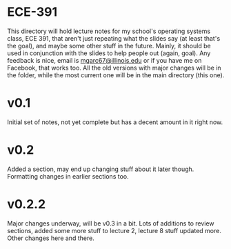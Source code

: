# ECE-391

This directory will hold lecture notes for my school's operating systems class, ECE 391, that aren't just repeating what the slides say (at least that's the goal), and maybe some other stuff in the future. Mainly, it should be used in conjunction with the slides to help people out (again, goal). Any feedback is nice, email is mgarc67@illinois.edu or if you have me on Facebook, that works too. All the old versions with major changes will be in the folder, while the most current one will be in the main directory (this one).

# v0.1

Initial set of notes, not yet complete but has a decent amount in it right now.

# v0.2

Added a section, may end up changing stuff about it later though. Formatting changes in earlier sections too.

# v0.2.2

Major changes underway, will be v0.3 in a bit. Lots of additions to review sections, added some more stuff to lecture 2, lecture 8 stuff updated more. Other changes here and there.
